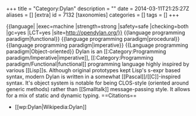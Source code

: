 +++
title = "Category:Dylan"
description = ""
date = 2014-03-11T21:25:27Z
aliases = []
[extra]
id = 7132
[taxonomies]
categories = []
tags = []
+++

{{language|
|exec=machine
|strength=strong
|safety=safe
|checking=both
|gc=yes
|LCT=yes
|site=http://opendylan.org/}}
{{language programming paradigm|functional}}
{{language programming paradigm|procedural}}
{{language programming paradigm|imperative}}
{{Language programming paradigm|Object-oriented}}
Dylan is an [[:Category:Programming paradigm/Imperative|imperative]], [[:Category:Programming paradigm/Functional|functional]] programming language highly inspired by various [[Lisp]]s. Although original prototypes kept Lisp's s-expr based syntax, modern Dylan is written in a somewhat [[Pascal]]/[[C]]-inspired syntax. It's object system is notable for being CLOS-style (oriented around generic methods) rather than [[Smalltalk]] message-passing style. It allows for a mix of static and dynamic typing.
==Citations==
* [[wp:Dylan|Wikipedia:Dylan]]
